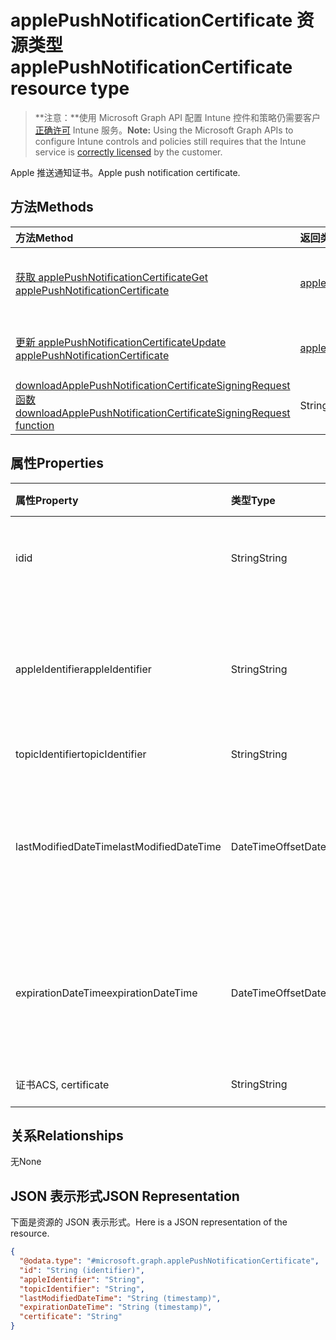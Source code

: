 # <a name="applepushnotificationcertificate-resource-type"></a><span data-ttu-id="a12d9-101">applePushNotificationCertificate 资源类型</span><span class="sxs-lookup"><span data-stu-id="a12d9-101">applePushNotificationCertificate resource type</span></span>

> <span data-ttu-id="a12d9-102">**注意：**使用 Microsoft Graph API 配置 Intune 控件和策略仍需要客户[正确许可](https://go.microsoft.com/fwlink/?linkid=839381) Intune 服务。</span><span class="sxs-lookup"><span data-stu-id="a12d9-102">**Note:** Using the Microsoft Graph APIs to configure Intune controls and policies still requires that the Intune service is [correctly licensed](https://go.microsoft.com/fwlink/?linkid=839381) by the customer.</span></span>

<span data-ttu-id="a12d9-103">Apple 推送通知证书。</span><span class="sxs-lookup"><span data-stu-id="a12d9-103">Apple push notification certificate.</span></span>
## <a name="methods"></a><span data-ttu-id="a12d9-104">方法</span><span class="sxs-lookup"><span data-stu-id="a12d9-104">Methods</span></span>
|<span data-ttu-id="a12d9-105">方法</span><span class="sxs-lookup"><span data-stu-id="a12d9-105">Method</span></span>|<span data-ttu-id="a12d9-106">返回类型</span><span class="sxs-lookup"><span data-stu-id="a12d9-106">Return Type</span></span>|<span data-ttu-id="a12d9-107">说明</span><span class="sxs-lookup"><span data-stu-id="a12d9-107">Description</span></span>|
|:---|:---|:---|
|[<span data-ttu-id="a12d9-108">获取 applePushNotificationCertificate</span><span class="sxs-lookup"><span data-stu-id="a12d9-108">Get applePushNotificationCertificate</span></span>](../api/intune_devices_applepushnotificationcertificate_get.md)|[<span data-ttu-id="a12d9-109">applePushNotificationCertificate</span><span class="sxs-lookup"><span data-stu-id="a12d9-109">applePushNotificationCertificate</span></span>](../resources/intune_devices_applepushnotificationcertificate.md)|<span data-ttu-id="a12d9-110">读取 [applePushNotificationCertificate](../resources/intune_devices_applepushnotificationcertificate.md) 对象的属性和关系。</span><span class="sxs-lookup"><span data-stu-id="a12d9-110">Read properties and relationships of [plannerPlanDetails](../resources/intune_devices_applepushnotificationcertificate.md) object.</span></span>|
|[<span data-ttu-id="a12d9-111">更新 applePushNotificationCertificate</span><span class="sxs-lookup"><span data-stu-id="a12d9-111">Update applePushNotificationCertificate</span></span>](../api/intune_devices_applepushnotificationcertificate_update.md)|[<span data-ttu-id="a12d9-112">applePushNotificationCertificate</span><span class="sxs-lookup"><span data-stu-id="a12d9-112">applePushNotificationCertificate</span></span>](../resources/intune_devices_applepushnotificationcertificate.md)|<span data-ttu-id="a12d9-113">更新 [applePushNotificationCertificate](../resources/intune_devices_applepushnotificationcertificate.md) 对象的属性。</span><span class="sxs-lookup"><span data-stu-id="a12d9-113">Update the properties of a [calendar](../resources/intune_devices_applepushnotificationcertificate.md) object.</span></span>|
|[<span data-ttu-id="a12d9-114">downloadApplePushNotificationCertificateSigningRequest 函数</span><span class="sxs-lookup"><span data-stu-id="a12d9-114">downloadApplePushNotificationCertificateSigningRequest function</span></span>](../api/intune_devices_applepushnotificationcertificate_downloadapplepushnotificationcertificatesigningrequest.md)|<span data-ttu-id="a12d9-115">String</span><span class="sxs-lookup"><span data-stu-id="a12d9-115">String</span></span>|<span data-ttu-id="a12d9-116">下载 Apple 推送通知证书签名请求</span><span class="sxs-lookup"><span data-stu-id="a12d9-116">Download Apple push notification certificate signing request</span></span>|

## <a name="properties"></a><span data-ttu-id="a12d9-117">属性</span><span class="sxs-lookup"><span data-stu-id="a12d9-117">Properties</span></span>
|<span data-ttu-id="a12d9-118">属性</span><span class="sxs-lookup"><span data-stu-id="a12d9-118">Property</span></span>|<span data-ttu-id="a12d9-119">类型</span><span class="sxs-lookup"><span data-stu-id="a12d9-119">Type</span></span>|<span data-ttu-id="a12d9-120">说明</span><span class="sxs-lookup"><span data-stu-id="a12d9-120">Description</span></span>|
|:---|:---|:---|
|<span data-ttu-id="a12d9-121">id</span><span class="sxs-lookup"><span data-stu-id="a12d9-121">id</span></span>|<span data-ttu-id="a12d9-122">String</span><span class="sxs-lookup"><span data-stu-id="a12d9-122">String</span></span>|<span data-ttu-id="a12d9-123">证书的唯一标识符</span><span class="sxs-lookup"><span data-stu-id="a12d9-123">Unique Identifier for the certificate</span></span>|
|<span data-ttu-id="a12d9-124">appleIdentifier</span><span class="sxs-lookup"><span data-stu-id="a12d9-124">appleIdentifier</span></span>|<span data-ttu-id="a12d9-125">String</span><span class="sxs-lookup"><span data-stu-id="a12d9-125">String</span></span>|<span data-ttu-id="a12d9-126">用于创建 MDM 推送证书的帐户 Apple ID。</span><span class="sxs-lookup"><span data-stu-id="a12d9-126">Apple Id of the account used to create the MDM push certificate.</span></span>|
|<span data-ttu-id="a12d9-127">topicIdentifier</span><span class="sxs-lookup"><span data-stu-id="a12d9-127">topicIdentifier</span></span>|<span data-ttu-id="a12d9-128">String</span><span class="sxs-lookup"><span data-stu-id="a12d9-128">String</span></span>|<span data-ttu-id="a12d9-129">主题 ID。</span><span class="sxs-lookup"><span data-stu-id="a12d9-129">Topic Id.</span></span>|
|<span data-ttu-id="a12d9-130">lastModifiedDateTime</span><span class="sxs-lookup"><span data-stu-id="a12d9-130">lastModifiedDateTime</span></span>|<span data-ttu-id="a12d9-131">DateTimeOffset</span><span class="sxs-lookup"><span data-stu-id="a12d9-131">DateTimeOffset</span></span>|<span data-ttu-id="a12d9-132">上次修改 Apple 推送通知证书的日期和时间。</span><span class="sxs-lookup"><span data-stu-id="a12d9-132">Last modified date and time for Apple push notification certificate.</span></span>|
|<span data-ttu-id="a12d9-133">expirationDateTime</span><span class="sxs-lookup"><span data-stu-id="a12d9-133">expirationDateTime</span></span>|<span data-ttu-id="a12d9-134">DateTimeOffset</span><span class="sxs-lookup"><span data-stu-id="a12d9-134">DateTimeOffset</span></span>|<span data-ttu-id="a12d9-135">Apple 推送通知证书的到期日期和时间。</span><span class="sxs-lookup"><span data-stu-id="a12d9-135">The expiration date and time for Apple push notification certificate.</span></span>|
|<span data-ttu-id="a12d9-136">证书</span><span class="sxs-lookup"><span data-stu-id="a12d9-136">ACS, certificate</span></span>|<span data-ttu-id="a12d9-137">String</span><span class="sxs-lookup"><span data-stu-id="a12d9-137">String</span></span>|<span data-ttu-id="a12d9-138">尚未记录</span><span class="sxs-lookup"><span data-stu-id="a12d9-138">Not yet documented</span></span>|

## <a name="relationships"></a><span data-ttu-id="a12d9-139">关系</span><span class="sxs-lookup"><span data-stu-id="a12d9-139">Relationships</span></span>
<span data-ttu-id="a12d9-140">无</span><span class="sxs-lookup"><span data-stu-id="a12d9-140">None</span></span>
## <a name="json-representation"></a><span data-ttu-id="a12d9-141">JSON 表示形式</span><span class="sxs-lookup"><span data-stu-id="a12d9-141">JSON Representation</span></span>
<span data-ttu-id="a12d9-142">下面是资源的 JSON 表示形式。</span><span class="sxs-lookup"><span data-stu-id="a12d9-142">Here is a JSON representation of the resource.</span></span>
<!-- {
  "blockType": "resource",
  "keyProperty": "id",
  "@odata.type": "microsoft.graph.applePushNotificationCertificate"
}
-->
``` json
{
  "@odata.type": "#microsoft.graph.applePushNotificationCertificate",
  "id": "String (identifier)",
  "appleIdentifier": "String",
  "topicIdentifier": "String",
  "lastModifiedDateTime": "String (timestamp)",
  "expirationDateTime": "String (timestamp)",
  "certificate": "String"
}
```



